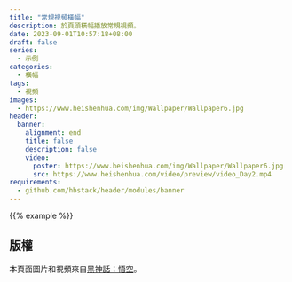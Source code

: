 ```yaml
---
title: "常規視頻橫幅"
description: 於頁頭橫幅播放常規視頻。
date: 2023-09-01T10:57:18+08:00
draft: false
series:
  - 示例
categories:
  - 橫幅
tags:
  - 視頻
images:
  - https://www.heishenhua.com/img/Wallpaper/Wallpaper6.jpg
header:
  banner:
    alignment: end
    title: false
    description: false
    video:
      poster: https://www.heishenhua.com/img/Wallpaper/Wallpaper6.jpg
      src: https://www.heishenhua.com/video/preview/video_Day2.mp4
requirements:
  - github.com/hbstack/header/modules/banner
---
```


{{% example %}}

## 版權

本頁面圖片和視頻來自[黑神話：悟空](https://heishenhua.com/)。

